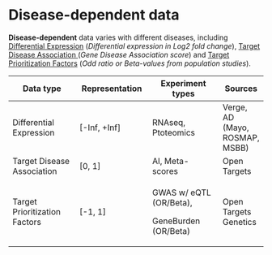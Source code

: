 # Disease-dependent data

**Disease-dependent** data varies with different diseases, including [Differential Expression](differential-expression.md) (_Differential expression in Log2 fold change_), [Target Disease Association ](target-disease-association.md)(_Gene Disease Association score_) and [Target Prioritization Factors](../disease-independent-data/target-prioritization-factors.md) (_Odd ratio or Beta-values from population studies_).

<table data-full-width="false"><thead><tr><th width="194">Data type</th><th width="160">Representation</th><th width="228">Experiment types</th><th>Sources</th></tr></thead><tbody><tr><td>Differential Expression</td><td>[-Inf, +Inf]</td><td>RNAseq, Ptoteomics</td><td>Verge, AD (Mayo, ROSMAP, MSBB)</td></tr><tr><td>Target Disease Association</td><td>[0, 1]</td><td>AI, Meta-scores</td><td>Open Targets</td></tr><tr><td>Target Prioritization Factors</td><td>[-1, 1]</td><td><p>GWAS w/ eQTL (OR/Beta),</p><p>GeneBurden (OR/Beta)</p></td><td>Open Targets Genetics</td></tr></tbody></table>
